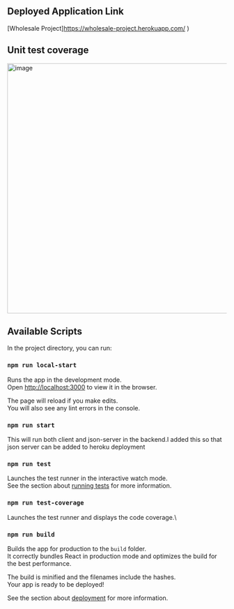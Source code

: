## Deployed Application Link

[Wholesale Project]https://wholesale-project.herokuapp.com/ )

## Unit test coverage

<img width="574" alt="image" src="https://user-images.githubusercontent.com/19182523/108642546-f0c43000-74f9-11eb-85a9-8ecd439eb3ee.png">

## Available Scripts

In the project directory, you can run:

### `npm run local-start`

Runs the app in the development mode.\
Open [http://localhost:3000](http://localhost:3000) to view it in the browser.

The page will reload if you make edits.\
You will also see any lint errors in the console.

### `npm run start`

This will run both client and json-server in the backend.I added this so that json server can be added to heroku
deployment

### `npm run test`

Launches the test runner in the interactive watch mode.\
See the section about [running tests](https://facebook.github.io/create-react-app/docs/running-tests) for more
information.

### `npm run test-coverage`

Launches the test runner and displays the code coverage.\

### `npm run build`

Builds the app for production to the `build` folder.\
It correctly bundles React in production mode and optimizes the build for the best performance.

The build is minified and the filenames include the hashes.\
Your app is ready to be deployed!

See the section about [deployment](https://facebook.github.io/create-react-app/docs/deployment) for more information.

